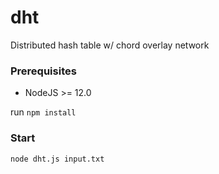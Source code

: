 # dht

Distributed hash table w/ chord overlay network

### Prerequisites

- NodeJS >= 12.0

run `npm install`

### Start

`node dht.js input.txt`


